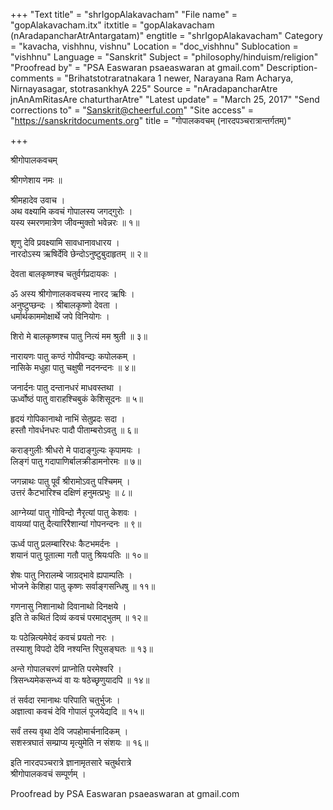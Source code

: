 +++
"Text title" = "shrIgopAlakavacham"
"File name" = "gopAlakavacham.itx"
itxtitle = "gopAlakavacham (nAradapancharAtrAntargatam)"
engtitle = "shrIgopAlakavacham"
Category = "kavacha, vishhnu, vishnu"
Location = "doc_vishhnu"
Sublocation = "vishhnu"
Language = "Sanskrit"
Subject = "philosophy/hinduism/religion"
"Proofread by" = "PSA Easwaran psaeaswaran at gmail.com"
Description-comments = "Brihatstotraratnakara 1 newer, Narayana Ram Acharya, Nirnayasagar, stotrasankhyA 225"
Source = "nAradapancharAtre jnAnAmRitasAre chaturtharAtre"
"Latest update" = "March 25, 2017"
"Send corrections to" = "Sanskrit@cheerful.com"
"Site access" = "https://sanskritdocuments.org"
title = "गोपालकवचम् (नारदपञ्चरात्रान्तर्गतम्)"

+++
  
 श्रीगोपालकवचम्   
  
श्रीगणेशाय नमः ॥  
  
श्रीमहादेव उवाच ।  
अथ वक्ष्यामि कवचं गोपालस्य जगद्गुरोः ।  
यस्य स्मरणमात्रेण जीवन्मुक्तो भवेन्नरः ॥ १॥  
  
शृणु देवि प्रवक्ष्यामि सावधानावधारय ।  
नारदोऽस्य ऋषिर्देवि छेन्दोऽनुष्टुबुदाहृतम् ॥ २॥  
  
देवता बालकृष्णश्च चतुर्वर्गप्रदायकः ।  
  
ॐ अस्य श्रीगोणालकवचस्य नारद ऋषिः ।  
अनुष्टुप्छन्दः । श्रीबालकृष्णो देवता ।  
धर्मार्थकाममोक्षार्थे जपे विनियोगः ।  
  
शिरो मे बालकृष्णश्च पातु नित्यं मम श्रुती ॥ ३॥  
  
नारायणः पातु कण्ठं गोपीवन्द्यः कपोलकम् ।  
नासिके मधुहा पातु चक्षुषी नदनन्दनः ॥ ४॥  
  
जनार्दनः पातु दन्तानधरं माधवस्तथा ।  
ऊर्ध्वोष्ठं पातु वाराहश्चिबुकं केशिसूदनः ॥ ५॥  
  
हृदयं गोपिकानाथो नाभिं सेतुप्रदः सदा ।  
हस्तौ गोवर्धनधरः पादौ पीताम्बरोऽवतु ॥ ६॥  
  
कराङ्गुलीः श्रीधरो मे पादाङ्गुल्यः कृपामयः ।  
लिङ्गं पातु गदापाणिर्बालक्रीडामनोरमः ॥ ७॥  
  
जगन्नाथः पातु पूर्वं श्रीरामोऽवतु पश्चिमम् ।  
उत्तरं कैटभारिश्च दक्षिणं हनुमत्प्रभुः ॥ ८॥  
  
आग्नेय्यां पातु गोविन्दो नैरृत्यां पातु केशवः ।  
वायव्यां पातु दैत्यारिरैशान्यां गोपनन्दनः ॥ ९॥  
  
ऊर्ध्व पातु प्रलम्बारिरधः कैटभमर्दनः ।  
शयानं पातु पूतात्मा गतौ पातु श्रियःपतिः ॥ १०॥  
  
शेषः पातु निरालम्बे जाग्रद्भावे ह्यपाम्पतिः ।  
भोजने केशिहा पातु कृष्णः सर्वाङ्गसन्धिषु ॥ ११॥  
  
गणनासु निशानाथो दिवानाथो दिनक्षये ।  
इति ते कथितं दिव्यं कवचं परमाद्भुतम् ॥ १२॥  
  
यः पठेन्नित्यमेवेदं कवचं प्रयतो नरः ।  
तस्याशु विपदो देवि नश्यन्ति रिपुसङ्घतः ॥ १३॥  
  
अन्ते गोपालचरणं प्राप्नोति परमेश्वरि ।  
त्रिसन्ध्यमेकसन्ध्यं वा यः षठेच्छृणुयादपि ॥ १४॥  
  
तं सर्वदा रमानाथः परिपाति चतुर्भुजः ।  
अज्ञात्वा कवचं देवि गोपालं पूजयेद्यदि ॥ १५॥  
  
सर्वं तस्य वृथा देवि जपहोमार्चनादिकम् ।  
सशस्त्रघातं सम्प्राप्य मृत्युमेति न संशयः ॥ १६॥  
  
इति नारदपञ्चरात्रे ज्ञानामृतसारे चतुर्थरात्रे  
श्रीगोपालकवचं सम्पूर्णम् ।  
  
  
Proofread by PSA Easwaran psaeaswaran at gmail.com  
  
